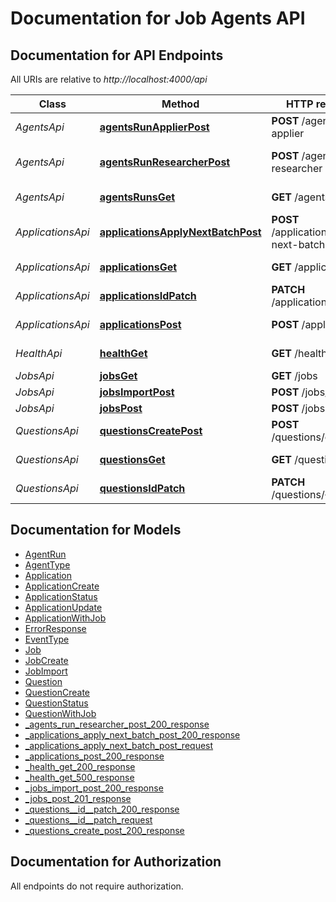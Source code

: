# Documentation for Job Agents API

<a name="documentation-for-api-endpoints"></a>
## Documentation for API Endpoints

All URIs are relative to *http://localhost:4000/api*

| Class | Method | HTTP request | Description |
|------------ | ------------- | ------------- | -------------|
| *AgentsApi* | [**agentsRunApplierPost**](Apis/AgentsApi.md#agentsrunapplierpost) | **POST** /agents/run-applier | Run Applier Agent |
*AgentsApi* | [**agentsRunResearcherPost**](Apis/AgentsApi.md#agentsrunresearcherpost) | **POST** /agents/run-researcher | Run Researcher Agent |
*AgentsApi* | [**agentsRunsGet**](Apis/AgentsApi.md#agentsrunsget) | **GET** /agents/runs | Get Agent Runs |
| *ApplicationsApi* | [**applicationsApplyNextBatchPost**](Apis/ApplicationsApi.md#applicationsapplynextbatchpost) | **POST** /applications/apply-next-batch | Process Application Batch |
*ApplicationsApi* | [**applicationsGet**](Apis/ApplicationsApi.md#applicationsget) | **GET** /applications | Get Applications |
*ApplicationsApi* | [**applicationsIdPatch**](Apis/ApplicationsApi.md#applicationsidpatch) | **PATCH** /applications/{id} | Update Application |
*ApplicationsApi* | [**applicationsPost**](Apis/ApplicationsApi.md#applicationspost) | **POST** /applications | Create Application |
| *HealthApi* | [**healthGet**](Apis/HealthApi.md#healthget) | **GET** /health | Health Check |
| *JobsApi* | [**jobsGet**](Apis/JobsApi.md#jobsget) | **GET** /jobs | Get All Jobs |
*JobsApi* | [**jobsImportPost**](Apis/JobsApi.md#jobsimportpost) | **POST** /jobs/import | Import Jobs |
*JobsApi* | [**jobsPost**](Apis/JobsApi.md#jobspost) | **POST** /jobs | Create Job |
| *QuestionsApi* | [**questionsCreatePost**](Apis/QuestionsApi.md#questionscreatepost) | **POST** /questions/create | Create Question |
*QuestionsApi* | [**questionsGet**](Apis/QuestionsApi.md#questionsget) | **GET** /questions | Get Questions |
*QuestionsApi* | [**questionsIdPatch**](Apis/QuestionsApi.md#questionsidpatch) | **PATCH** /questions/{id} | Answer Question |


<a name="documentation-for-models"></a>
## Documentation for Models

 - [AgentRun](./Models/AgentRun.md)
 - [AgentType](./Models/AgentType.md)
 - [Application](./Models/Application.md)
 - [ApplicationCreate](./Models/ApplicationCreate.md)
 - [ApplicationStatus](./Models/ApplicationStatus.md)
 - [ApplicationUpdate](./Models/ApplicationUpdate.md)
 - [ApplicationWithJob](./Models/ApplicationWithJob.md)
 - [ErrorResponse](./Models/ErrorResponse.md)
 - [EventType](./Models/EventType.md)
 - [Job](./Models/Job.md)
 - [JobCreate](./Models/JobCreate.md)
 - [JobImport](./Models/JobImport.md)
 - [Question](./Models/Question.md)
 - [QuestionCreate](./Models/QuestionCreate.md)
 - [QuestionStatus](./Models/QuestionStatus.md)
 - [QuestionWithJob](./Models/QuestionWithJob.md)
 - [_agents_run_researcher_post_200_response](./Models/_agents_run_researcher_post_200_response.md)
 - [_applications_apply_next_batch_post_200_response](./Models/_applications_apply_next_batch_post_200_response.md)
 - [_applications_apply_next_batch_post_request](./Models/_applications_apply_next_batch_post_request.md)
 - [_applications_post_200_response](./Models/_applications_post_200_response.md)
 - [_health_get_200_response](./Models/_health_get_200_response.md)
 - [_health_get_500_response](./Models/_health_get_500_response.md)
 - [_jobs_import_post_200_response](./Models/_jobs_import_post_200_response.md)
 - [_jobs_post_201_response](./Models/_jobs_post_201_response.md)
 - [_questions__id__patch_200_response](./Models/_questions__id__patch_200_response.md)
 - [_questions__id__patch_request](./Models/_questions__id__patch_request.md)
 - [_questions_create_post_200_response](./Models/_questions_create_post_200_response.md)


<a name="documentation-for-authorization"></a>
## Documentation for Authorization

All endpoints do not require authorization.
